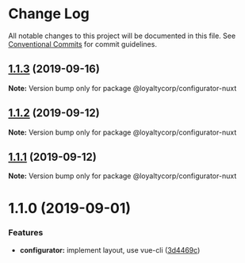 # Change Log

All notable changes to this project will be documented in this file. See [Conventional Commits](https://conventionalcommits.org) for commit guidelines.

## [1.1.3](https://github.com/loyaltycorp/manage-v2-frontend/compare/@loyaltycorp/configurator-nuxt@1.1.2...@loyaltycorp/configurator-nuxt@1.1.3) (2019-09-16)

**Note:** Version bump only for package @loyaltycorp/configurator-nuxt

## [1.1.2](https://github.com/loyaltycorp/manage-v2-frontend/compare/@loyaltycorp/configurator-nuxt@1.1.1...@loyaltycorp/configurator-nuxt@1.1.2) (2019-09-12)

**Note:** Version bump only for package @loyaltycorp/configurator-nuxt

## [1.1.1](https://github.com/loyaltycorp/manage-v2-frontend/compare/@loyaltycorp/configurator-nuxt@1.1.0...@loyaltycorp/configurator-nuxt@1.1.1) (2019-09-12)

**Note:** Version bump only for package @loyaltycorp/configurator-nuxt

# 1.1.0 (2019-09-01)

### Features

- **configurator:** implement layout, use vue-cli ([3d4469c](https://github.com/loyaltycorp/manage-v2-frontend/commit/3d4469c))

